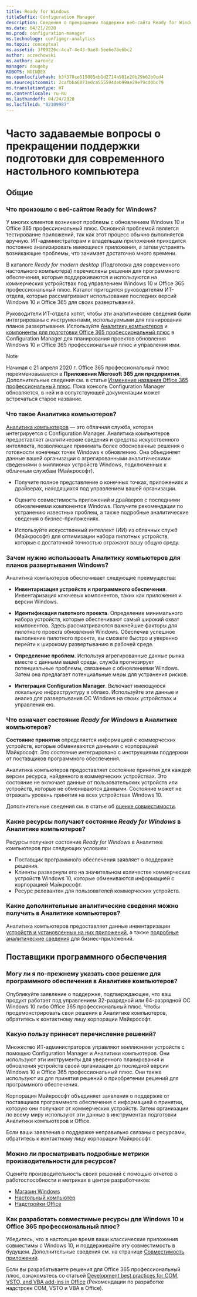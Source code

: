 ```yaml
---
title: Ready for Windows
titleSuffix: Configuration Manager
description: Сведения о прекращении поддержки веб-сайта Ready for Windows
ms.date: 04/21/2020
ms.prod: configuration-manager
ms.technology: configmgr-analytics
ms.topic: conceptual
ms.assetid: 3f09226c-4ca7-4e43-9ae8-5ee6e78e6bc2
author: aczechowski
ms.author: aaroncz
manager: dougeby
ROBOTS: NOINDEX
ms.openlocfilehash: b3f378ce519085eb1d2714a901e20b29b62b0cd4
ms.sourcegitcommit: 2cafbba6073edca555594deb99ae29e79cd0bc79
ms.translationtype: HT
ms.contentlocale: ru-RU
ms.lasthandoff: 04/24/2020
ms.locfileid: "82109987"
---
```

# <a name="ready-for-modern-desktop-retirement-faq"></a>Часто задаваемые вопросы о прекращении поддержки подготовки для современного настольного компьютера

<!-- placeholder -->

## <a name="general"></a>Общие

### <a name="what-happened-to-the-ready-for-windows-website"></a>Что произошло с веб-сайтом Ready for Windows?

У многих клиентов возникают проблемы с обновлением Windows 10 и Office 365 профессиональный плюс. Основной проблемой является тестирование приложений, так как этот процесс обычно выполняется вручную. ИТ-администраторам и владельцам приложений приходится постоянно анализировать имеющиеся приложения, а затем устранять возникающие проблемы, что занимает достаточно много времени.

В каталоге *Ready for modern desktop* (Подготовка для современного настольного компьютера) перечислены решения для программного обеспечения, которые поддерживаются и используются на коммерческих устройствах под управлением Windows 10 и Office 365 профессиональный плюс. Каталог пригодится руководителям ИТ-отдела, которые рассматривают использование последних версий Windows 10 и Office 365 для своих развертываний.

Руководители ИТ-отдела хотят, чтобы эти аналитические сведения были интегрированы с инструментами, используемыми для планирования планов развертывания. Используйте [Аналитику компьютеров](https://aka.ms/dadocs) и [компоненты для подготовки Office 365 профессиональный плюс](https://docs.microsoft.com/deployoffice/readiness-tools#office-365-proplus-readiness-features-in-configuration-manager-current-branch) в Configuration Manager для планирования проектов обновления Windows 10 и Office 365 профессиональный плюс и управления ими. 

> [!Note]
> Начиная с 21 апреля 2020 г. Office 365 профессиональный плюс переименовывается в **Приложения Microsoft 365 для предприятия**. Дополнительные сведения см. в статье [Изменение названия Office 365 профессиональный плюс](https://docs.microsoft.com/deployoffice/name-change). Пока консоль Configuration Manager обновляется, в ней и в сопутствующей документации может встречаться старое название.

### <a name="what-is-desktop-analytics"></a>Что такое Аналитика компьютеров?

[Аналитика компьютеров](https://aka.ms/dadocs) — это облачная служба, которая интегрируется с Configuration Manager. Аналитика компьютеров предоставляет аналитические сведения и средства искусственного интеллекта, позволяющие принимать более обоснованные решения о готовности конечных точек Windows к обновлению. Она объединяет данные вашей организации с агрегированными аналитическими сведениями о миллионах устройств Windows, подключенных к облачным службам (Майкрософт).

-    Получите полное представление о конечных точках, приложениях и драйверах, находящихся под управлением вашей организации.

-    Оцените совместимость приложений и драйверов с последними обновлениями компонентов Windows. Получите рекомендации по устранению известных проблем, а также подробные аналитические сведения о бизнес-приложениях.

-    Используйте искусственный интеллект (ИИ) из облачных служб (Майкрософт) для оптимизации набора пилотных устройств, которые с достаточной точностью отражают вашу общую среду.

### <a name="why-should-i-use-desktop-analytics-for-my-windows-deployment-plans"></a>Зачем нужно использовать Аналитику компьютеров для планов развертывания Windows?

Аналитика компьютеров обеспечивает следующие преимущества:

-    **Инвентаризация устройств и программного обеспечения**. Инвентаризация ключевых компонентов, таких как приложения и версии Windows.

-    **Идентификация пилотного проекта**. Определение минимального набора устройств, которые обеспечивают самый широкий охват компонентов. Здесь рассматриваются важнейшие факторы для пилотного проекта обновлений Windows. Обеспечив успешное выполнение пилотного проекта, вы сможете быстро и уверенно перейти к широкому развертыванию в рабочей среде.

-    **Определение проблем**. Используя агрегированные данные рынка вместе с данными вашей среды, служба прогнозирует потенциальные проблемы, связанные с обновлениями Windows. Затем она предлагает потенциальные меры для устранения рисков.

-    **Интеграция Configuration Manager**. Включает имеющуюся локальную инфраструктуру в облако. Используйте эти данные и анализ для развертывания ОС Windows на своих устройствах и управления ею.

### <a name="what-does-the-ready-for-windows-status-mean-in-desktop-analytics"></a>Что означает состояние *Ready for Windows* в Аналитике компьютеров?

**Состояние принятия** определяется информацией с коммерческих устройств, которые обмениваются данными с корпорацией Майкрософт. Это состояние интегрировано с инструкциями поддержки от поставщиков программного обеспечения.

Аналитика компьютеров предоставляет состояние принятия для каждой версии ресурса, найденного в коммерческих устройствах. Это состояние не включает данные от пользовательских устройств или устройств, которые не обмениваются данными. Состояние может не отражать уровень принятия на всех устройствах Windows 10.

Дополнительные сведения см. в статье об [оценке совместимости](compat-assessment.md).

### <a name="what-assets-get-the-ready-for-windows-status-in-desktop-analytics"></a>Какие ресурсы получают состояние *Ready for Windows* в Аналитике компьютеров? 

Ресурсы получают состояние *Ready for Windows* в Аналитике компьютеров при следующих условиях:

-    Поставщик программного обеспечения заявляет о поддержке решения.
-    Клиенты развернули его на значительном количестве коммерческих устройств Windows 10, которые обмениваются информацией с корпорацией Майкрософт.
-    Ресурс релевантен для пользователей коммерческих устройств.

### <a name="what-additional-insights-do-i-get-in-desktop-analytics"></a>Какие дополнительные аналитические сведения можно получить в Аналитике компьютеров?

Аналитика компьютеров предоставляет данные инвентаризации [устройств и установленных на них приложений](about-assets.md), а также [подробные аналитические сведения](compat-assessment.md#advanced-insights) для бизнес-приложений. 

## <a name="software-providers"></a>Поставщики программного обеспечения

### <a name="can-i-still-list-my-software-solution-in-desktop-analytics"></a>Могу ли я по-прежнему указать свое решение для программного обеспечения в Аналитике компьютеров?

Опубликуйте заявление о поддержке, подтверждающее, что ваш продукт работает под управлением 32-разрядной или 64-разрядной ОС Windows 10 либо Office 365 профессиональный плюс. Чтобы продемонстрировать свои решения в Аналитике компьютеров, обратитесь к контактному лицу корпорации Майкрософт.

### <a name="how-can-listing-my-solutions-benefit-me"></a>Какую пользу принесет перечисление решений?

Множество ИТ-администраторов управляют миллионами устройств с помощью Configuration Manager и Аналитики компьютеров. Они используют эти инструменты для уверенного планирования и обновления устройств своей организации до последней версии Windows 10 и Office 365 профессиональный плюс. Они также используют их для принятия решений о приобретении решений для программного обеспечения.

Корпорация Майкрософт объединяет заявления о поддержке от поставщиков программного обеспечения с информацией о принятии, которую они получают от коммерческих устройств. Затем организации по всему миру используют эти данные в инструментах подготовки Аналитики компьютеров и Office. 

Если ваши заявления о поддержке неправильно связаны с ресурсами, обратитесь к контактному лицу корпорации Майкрософт.

### <a name="can-i-see-detailed-performance-metrics-on-my-assets"></a>Можно ли просматривать подробные метрики производительности для ресурсов?

Оцените производительность своих решений с помощью отчетов о работоспособности и метриках в центре разработчиков: 

- [Магазин Windows](https://docs.microsoft.com/windows/uwp/publish/health-report)
- [Настольный компьютер](https://docs.microsoft.com/windows/desktop/appxpkg/windows-desktop-application-program)
- [Надстройки Office](https://docs.microsoft.com/office/dev/store/update-unpublish-and-view-metrics) 

### <a name="how-can-i-develop-compatible-assets-for-windows-10-and-office-365-proplus"></a>Как разработать совместимые ресурсы для Windows 10 и Office 365 профессиональный плюс?

Убедитесь, что в настоящие время ваши классические приложения совместимы с Windows 10, и поддерживайте эту совместимость в будущем. Дополнительные сведения см. на странице [Совместимость приложений](https://developer.microsoft.com/windows/desktop/app-compatibility).

Если вы разрабатываете решения для Office 365 профессиональный плюс, ознакомьтесь со статьей [Development best practices for COM, VSTO, and VBA add-ins in Office](https://docs.microsoft.com/visualstudio/vsto/development-best-practices-for-com-vsto-and-vba-add-ins-in-office) (Рекомендации по разработке надстроек COM, VSTO и VBA в Office).
